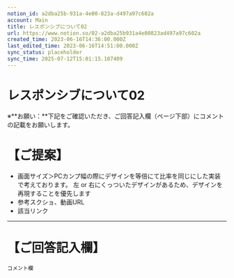 ```yaml
---
notion_id: a2dba25b-931a-4e00-823a-d497a97c602a
account: Main
title: レスポンシブについて02
url: https://www.notion.so/02-a2dba25b931a4e00823ad497a97c602a
created_time: 2023-06-16T14:36:00.000Z
last_edited_time: 2023-06-16T14:51:00.000Z
sync_status: placeholder
sync_time: 2025-07-12T15:01:15.107409
---
```

# レスポンシブについて02

※**お願い：**下記をご確認いただき、ご回答記入欄（ページ下部）にコメントの記載をお願いします。
# 【ご提案】
- 画面サイズ＞PCカンプ幅の際にデザインを等倍にて比率を同じにした実装で考えております。
左 or 右にくっついたデザインがあるため、デザインを再現することを優先します
- 参考スクショ、動画URL
- 該当リンク
---
# 【ご回答記入欄】
```plain text
コメント欄
```